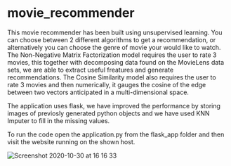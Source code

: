 # movie_recommender

This movie recommender has been built using unsupervised learning. You can choose between 2 different algorithms to get a recommendation, or alternatively you can choose the genre of movie your would like to watch. The Non-Negative Matrix Factorization model requires the user to rate 3 movies, this together with decomposing data found on the MovieLens data sets, we are able to extract useful freatures and generate recommendations. The Cosine Similarity model also requires the user to rate 3 movies and then numerically, it gauges the cosine of the edge between two vectors anticipated in a multi-dimensional space.

The application uses flask, we have improved the performance by storing images of previosly generated python objects and we have used KNN Imputer to fill in the missing values. 

To run the code open the application.py from the flask_app folder and then visit the website running on the shown host.

![Screenshot 2020-10-30 at 16 16 33](https://user-images.githubusercontent.com/64790033/97723315-f1106980-1acb-11eb-9811-123fe40dcd56.png)
